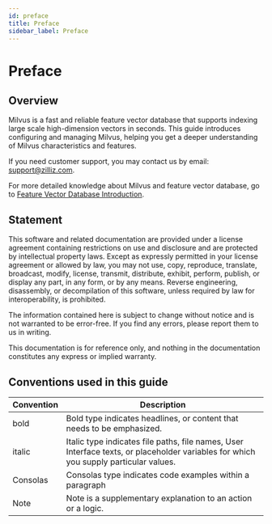 ```yaml
---
id: preface
title: Preface
sidebar_label: Preface
---
```


# Preface

## Overview
Milvus is a fast and reliable feature vector database that supports indexing large scale high-dimension vectors in seconds. This guide introduces configuring and managing Milvus, helping you get a deeper understanding of Milvus characteristics and features.

If you need customer support, you may contact us by email: support@zilliz.com.

For more detailed knowledge about Milvus and feature vector database, go to [Feature Vector Database Introduction](../vectordb/feature-vector-db.md).

## Statement
This software and related documentation are provided under a license agreement containing restrictions on use and disclosure and are protected by intellectual property laws. Except as expressly permitted in your license agreement or allowed by law, you may not use, copy, reproduce, translate, broadcast, modify, license, transmit, distribute, exhibit, perform, publish, or display any part, in any form, or by any means. Reverse engineering, disassembly, or decompilation of this software, unless required by law for interoperability, is prohibited.

The information contained here is subject to change without notice and is not warranted to be error-free. If you find any errors, please report them to us in writing.

This documentation is for reference only, and nothing in the documentation constitutes any express or implied warranty.


## Conventions used in this guide

| Convention       |    Description                                |
|-----------|-----------------------------------------|
| bold      | Bold type indicates headlines, or content that needs to be emphasized.    |
| italic    | Italic type indicates file paths, file names, User Interface texts, or placeholder variables for which you supply particular values. |
| Consolas  | Consolas type indicates code examples within a paragraph |
| Note      | Note is a supplementary explanation to an action or a logic.          |
